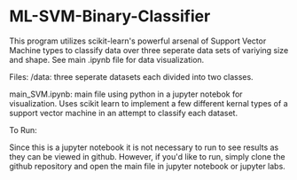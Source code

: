 # ML-SVM-Binary-Classifier

This program utilizes scikit-learn's powerful arsenal of Support Vector Machine types to classify data over three seperate data sets of variying size and shape. See main .ipynb file for data visualization.

Files:
/data: three seperate datasets each divided into two classes.

main_SVM.ipynb: main file using python in a jupyter notebok for visualization. Uses scikit learn to implement a few different kernal types of a support vector machine in an attempt to classify each dataset.

To Run:

Since this is a jupyter notebook it is not necessary to run to see results as they can be viewed in github. However, if you'd like to run, simply clone the github repository and open the main file in jupyter notebook or jupyter labs.
